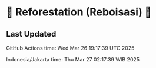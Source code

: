 
# 🌳 Reforestation (Reboisasi) 🌲

## Last Updated

GitHub Actions time: Wed Mar 26 19:17:39 UTC 2025

Indonesia/Jakarta time: Thu Mar 27 02:17:39 WIB 2025
